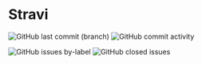 # Stravi
 ![GitHub last commit (branch)](https://img.shields.io/github/last-commit/nogipx/stravi/develop?label=last%20commit%20develop)
 ![GitHub commit activity](https://img.shields.io/github/commit-activity/m/nogipx/stravi)
 
 ![GitHub issues by-label](https://img.shields.io/github/issues/nogipx/stravi/feature?color=%236f42c1&label=features)
 ![GitHub closed issues](https://img.shields.io/github/issues-closed-raw/nogipx/stravi?color=%2300796b)
 
